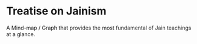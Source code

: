 # Treatise on Jainism

A Mind-map / Graph that provides the most fundamental of Jain teachings at a glance.
